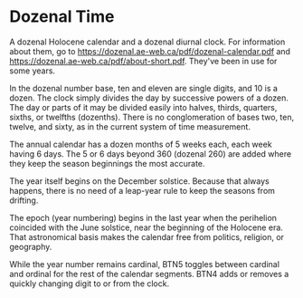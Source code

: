 Dozenal Time
============

A dozenal Holocene calendar and a dozenal diurnal clock. For information about them, go to https://dozenal.ae-web.ca/pdf/dozenal-calendar.pdf and https://dozenal.ae-web.ca/pdf/about-short.pdf. They've been in use for some years.

In the dozenal number base, ten and eleven are single digits, and 10 is a dozen. The clock simply divides the day by successive powers of a dozen. The day or parts of it may be divided easily into halves, thirds, quarters, sixths, or twelfths (dozenths). There is no conglomeration of bases two, ten, twelve, and sixty, as in the current system of time measurement.

The annual calendar has a dozen months of 5 weeks each, each week having 6 days. The 5 or 6 days beyond 360 (dozenal 260) are added where they keep the season beginnings the most accurate.

The year itself begins on the December solstice. Because that always happens, there is no need of a leap-year rule to keep the seasons from drifting.

The epoch (year numbering) begins in the last year when the perihelion coincided with the June solstice, near the beginning of the Holocene era. That astronomical basis makes the calendar free from politics, religion, or geography.

While the year number remains cardinal, BTN5 toggles between cardinal and ordinal for the rest of the calendar segments. BTN4 adds or removes a quickly changing digit to or from the clock.
